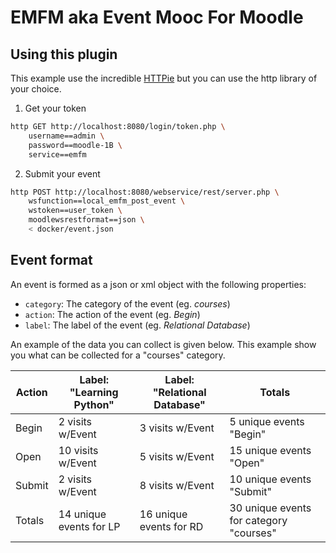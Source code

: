 # EMFM aka Event Mooc For Moodle

## Using this plugin

This example use the incredible [HTTPie](https://github.com/jakubroztocil/httpie) but you can use the http library of your choice.

1. Get your token
  ```sh
  http GET http://localhost:8080/login/token.php \
      username==admin \
      password==moodle-1B \
      service==emfm
  ```
2. Submit your event
  ```sh
  http POST http://localhost:8080/webservice/rest/server.php \
      wsfunction==local_emfm_post_event \
      wstoken==user_token \
      moodlewsrestformat==json \
      < docker/event.json
  ```

## Event format

An event is formed as a json or xml object with the following properties:

- `category`: The category of the event (eg. *courses*)
- `action`: The action of the event (eg. *Begin*)
- `label`: The label of the event (eg. *Relational Database*)

An example of the data you can collect is given below. This example show you what
can be collected for a "courses" category.

| Action      |	Label: "Learning Python" | Label: "Relational Database" | Totals                                  |
|-------------|--------------------------|------------------------------|-----------------------------------------|
| Begin       |	2 visits w/Event         | 3 visits w/Event             | 5 unique events "Begin"                 |
| Open        |	10 visits w/Event        | 5 visits w/Event             | 15 unique events "Open"                 |
| Submit      |	2 visits w/Event         | 8 visits w/Event             | 10 unique events "Submit"               |
| Totals      |	14 unique events for LP  | 16 unique events for RD      | 30 unique events for category "courses" |
